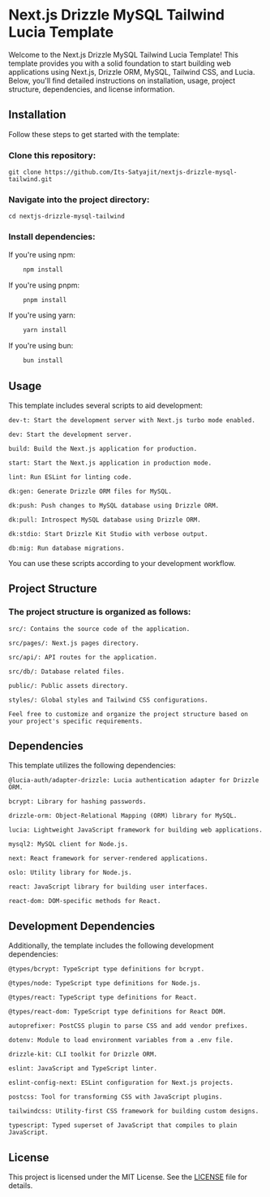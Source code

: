 # Next.js Drizzle MySQL Tailwind Lucia Template

Welcome to the Next.js Drizzle MySQL Tailwind Lucia Template! This template provides you with a solid foundation to start building web applications using Next.js, Drizzle ORM, MySQL, Tailwind CSS, and Lucia. Below, you'll find detailed instructions on installation, usage, project structure, dependencies, and license information.

## Installation

Follow these steps to get started with the template:

### Clone this repository:

`git clone https://github.com/Its-Satyajit/nextjs-drizzle-mysql-tailwind.git`

### Navigate into the project directory:

`cd nextjs-drizzle-mysql-tailwind`

### Install dependencies:

If you're using npm:

```bash
    npm install
```

If you're using pnpm:

```bash
    pnpm install
```

If you're using yarn:

```bash
    yarn install
```

If you're using bun:

```bash
    bun install
```

## Usage

This template includes several scripts to aid development:

`dev-t: Start the development server with Next.js turbo mode enabled.`

`dev: Start the development server.`

`build: Build the Next.js application for production.`

`start: Start the Next.js application in production mode.`

`lint: Run ESLint for linting code.`

`dk:gen: Generate Drizzle ORM files for MySQL.`

`dk:push: Push changes to MySQL database using Drizzle ORM.`

`dk:pull: Introspect MySQL database using Drizzle ORM.`

`dk:stdio: Start Drizzle Kit Studio with verbose output.`

`db:mig: Run database migrations.`

You can use these scripts according to your development workflow.

## Project Structure

### The project structure is organized as follows:

`src/: Contains the source code of the application.`

`src/pages/: Next.js pages directory.`

`src/api/: API routes for the application.`

`src/db/: Database related files.`

`public/: Public assets directory.`

`styles/: Global styles and Tailwind CSS configurations.`

`Feel free to customize and organize the project structure based on your project's specific requirements.`

## Dependencies

This template utilizes the following dependencies:

`@lucia-auth/adapter-drizzle: Lucia authentication adapter for Drizzle ORM.`

`bcrypt: Library for hashing passwords.`

`drizzle-orm: Object-Relational Mapping (ORM) library for MySQL.`

`lucia: Lightweight JavaScript framework for building web applications.`

`mysql2: MySQL client for Node.js.`

`next: React framework for server-rendered applications.`

`oslo: Utility library for Node.js.`

`react: JavaScript library for building user interfaces.`

`react-dom: DOM-specific methods for React.`

## Development Dependencies

Additionally, the template includes the following development dependencies:

`@types/bcrypt: TypeScript type definitions for bcrypt.`

`@types/node: TypeScript type definitions for Node.js.`

`@types/react: TypeScript type definitions for React.`

`@types/react-dom: TypeScript type definitions for React DOM.`

`autoprefixer: PostCSS plugin to parse CSS and add vendor prefixes.`

`dotenv: Module to load environment variables from a .env file.`

`drizzle-kit: CLI toolkit for Drizzle ORM.`

`eslint: JavaScript and TypeScript linter.`

`eslint-config-next: ESLint configuration for Next.js projects.`

`postcss: Tool for transforming CSS with JavaScript plugins.`

`tailwindcss: Utility-first CSS framework for building custom designs.`

`typescript: Typed superset of JavaScript that compiles to plain JavaScript.`

## License

This project is licensed under the MIT License. See the [LICENSE](https://github.com/Its-Satyajit/nextjs-drizzle-mysql-tailwind/blob/main/LICENSE) file for details.
